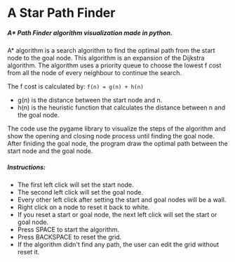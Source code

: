 # A Star Path Finder
##### A* Path Finder algorithm visualization made in python.

A* algorithm is a search algorithm to find the optimal path from the start node to the goal node.
This algorithm is an expansion of the Dijkstra algorithm.
The algorithm uses a priority queue to choose the lowest f cost from all the node of every neighbour to continue the search.

The f cost is calculated by: ```f(n) = g(n) + h(n)```
- g(n) is the distance between the start node and n.
- h(n) is the heuristic function that calculates the distance between n and the goal node.

The code use the pygame library to visualize the steps of the algorithm and show the opening and closing node process until finding the goal node.
After finiding the goal node, the program draw the optimal path between the start node and the goal node.

##### Instructions:
- The first left click will set the start node.
- The second left click will set the goal node.
- Every other left click after setting the start and goal nodes will be a wall.
- Right click on a node to reset it back to white.
- If you reset a start or goal node, the next left click will set the start or goal node.
- Press SPACE to start the algorithm.
- Press BACKSPACE to reset the grid.
- If the algorithm didn't find any path, the user can edit the grid without reset it.
